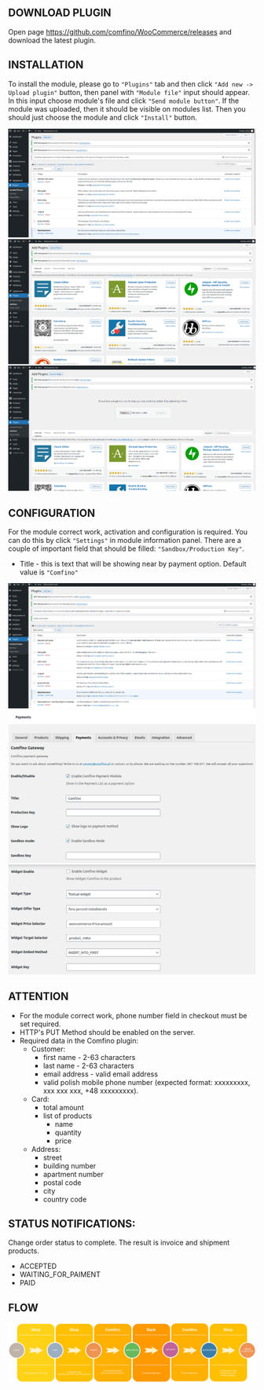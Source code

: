 ## DOWNLOAD PLUGIN

Open page https://github.com/comfino/WooCommerce/releases and download the latest plugin.

## INSTALLATION

To install the module, please go to `"Plugins"` tab and then click `"Add new -> Upload plugin"` button, then panel with `"Module file"` input should appear. In this input choose module's file and click `"Send module button"`. If the module was uploaded, then it should be visible on modules list. Then you should just choose the module and click `"Install"` button.

![Installation](images/en/installation-1.png "Installation")
![Installation](images/en/installation-2.png "Installation")
![Installation](images/en/installation-3.png "Installation")

## CONFIGURATION

For the module correct work, activation and configuration is required. You can do this by click `"Settings"` in module information panel. There are a couple of important field that should be filled: `"Sandbox/Production Key"`.

* Title - this is text that will be showing near by payment option. Default value is `"Comfino"`

![Configuration](images/en/configuration-1.png "Configuration")
![Configuration](images/en/configuration-2.png "Configuration")
![Configuration](images/en/configuration-3.png "Configuration")

## ATTENTION

* For the module correct work, phone number field in checkout must be set required.
* HTTP's PUT Method should be enabled on the server.
* Required data in the Comfino plugin:
    * Customer:
        * first name - 2-63 characters
        * last name - 2-63 characters
        * email address - valid email address
        * valid polish mobile phone number (expected format: xxxxxxxxx, xxx xxx xxx, +48 xxxxxxxxx).
    * Card:
        * total amount
        * list of products
            * name
            * quantity
            * price
    * Address:
        * street
        * building number
        * apartment number
        * postal code
        * city
        * country code

## STATUS NOTIFICATIONS:

Change order status to complete. The result is invoice and shipment products.

* ACCEPTED
* WAITING_FOR_PAIMENT
* PAID

## FLOW

![Flow](images/comfino-flow.png "Flow")
